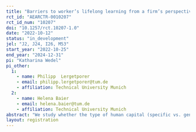 ```yaml
---
title: "Barriers to worker’s lifelong learning from a firm’s perspective "
rct_id: "AEARCTR-0010207"
rct_id_num: "10207"
doi: "10.1257/rct.10207-1.0"
date: "2022-10-12"
status: "in_development"
jel: "J2, J24, I26, M53"
start_year: "2022-10-25"
end_year: "2024-12-31"
pi: "Katharina Wedel"
pi_other:
  1:
    - name: Philipp  Lergetporer
    - email: philipp.lergetporer@tum.de
    - affiliation: Technical University Munich
  2:
    - name: Helena Baier
    - email: helena.baier@tum.de
    - affiliation: Technical University Munich
abstract: "We study whether the type of human capital (specific vs. general) and the type of employee (unskilled vs. skilled) matter for managers’ decisions to approve lifelong learning opportunities for their employees in their company. For that purpose, we implement a vignette experiment among managers from small and medium-sized enterprises in Germany, who are presented with hypothetical scenarios involving fictitious employees. Respondents will be asked about their likelihood to allow this described employee to attend further training. The main objective is to understand obstacles to employees' additional training and lifelong learning activities within organizations."
layout: registration
---
```


